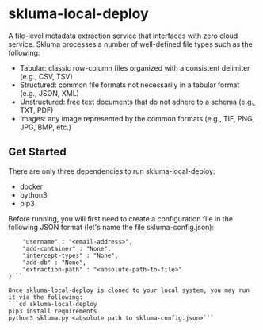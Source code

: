 # skluma-local-deploy
A file-level metadata extraction service that interfaces with zero cloud service. Skluma processes a number
of well-defined file types such as the following: 

* Tabular: classic row-column files organized with a consistent delimiter (e.g., CSV, TSV)
* Structured: common file formats not necessarily in a tabular format (e.g., JSON, XML)
* Unstructured: free text documents that do not adhere to a schema (e.g., TXT, PDF) 
* Images: any image represented by the common formats (e.g., TIF, PNG, JPG, BMP, etc.) 



## Get Started

There are only three dependencies to run skluma-local-deploy: 
* docker
* python3
* pip3

Before running, you will first need to create a configuration file in the following JSON format
(let's name the file skluma-config.json): 

```{ 
    "username" : "<email-address>", 
    "add-container" : "None",
    "intercept-types" : "None", 
    "add-db" : "None", 
    "extraction-path" : "<absolute-path-to-file>"
}```

Once skluma-local-deploy is cloned to your local system, you may run it via the following: 
```cd skluma-local-deploy
pip3 install requirements
python3 skluma.py <absolute path to skluma-config.json>```

